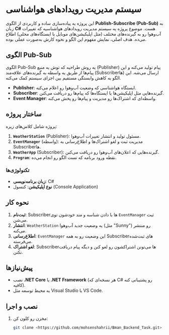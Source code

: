 # سیستم مدیریت رویدادهای هواشناسی

این پروژه یه پیاده‌سازی ساده و کاربردی از الگوی **Publish-Subscribe (Pub-Sub)** به زبان **C#** هست. موضوع پروژه یه سیستم مدیریت رویدادهای هواشناسیه که تغییرات آب‌وهوا رو به گیرنده‌های مختلف (مثل اپلیکیشن‌های موبایل یا ایستگاه‌های محلی) اطلاع می‌ده. هدف اصلی، نمایش مفهوم این الگو و نحوه کارش به‌صورت عملی بوده.

## الگوی Pub-Sub
الگوی Pub-Sub یه روش طراحیه که توش یه منبع (Publisher) پیام تولید می‌کنه و این پیام‌ها از طریق یه واسطه به گیرنده‌های علاقه‌مند (Subscriberها) ارسال می‌شه. این الگو به کاهش وابستگی مستقیم بین اجزای سیستم کمک می‌کنه.

- **Publisher**: ایستگاه هواشناسی که وضعیت آب‌وهوا رو اعلام می‌کنه.
- **Subscriber**: گیرنده‌هایی مثل اپلیکیشن‌ها یا ایستگاه‌ها که پیام‌ها رو دریافت می‌کنن.
- **Event Manager**: واسطه‌ای که اشتراک‌ها رو مدیریت و پیام‌ها رو پخش می‌کنه.

## ساختار پروژه
پروژه شامل کلاس‌های زیره:
1. **`WeatherStation`** (Publisher): مسئول تولید و انتشار تغییرات آب‌وهوا.
2. **`EventManager`** (واسطه): مدیریت ثبت و لغو اشتراک‌ها و اطلاع‌رسانی به Subscriberها.
3. **`WeatherApp`** (Subscriber): گیرنده‌هایی که اعلان‌های آب‌وهوا رو دریافت می‌کنن.
4. **`Program`**: نقطه ورود برنامه که تست الگو رو انجام می‌ده.

### تکنولوژی‌ها
- **زبان برنامه‌نویسی**: C#
- **نوع اپلیکیشن**: کنسول (Console Application)

## نحوه کار
1. **ثبت‌نام**: Subscriberها با دادن شناسه و متد خودشون توی `EventManager` ثبت می‌شن.
2. **انتشار**: `WeatherStation` یه وضعیت جدید آب‌وهوا (مثل "Sunny") رو منتشر می‌کنه.
3. **اطلاع‌رسانی**: `EventManager` این وضعیت رو به همه Subscriberهای ثبت‌شده می‌فرسته.
4. **لغو اشتراک**: Subscriberها می‌تونن اشتراکشون رو لغو کنن و دیگه پیام دریافت نکنن.

## پیش‌نیازها
- نصب **.NET Core** یا **.NET Framework** (هر نسخه‌ای که C# رو پشتیبانی کنه کافیه).
- یه محیط توسعه مثل Visual Studio یا VS Code.

## نصب و اجرا
1. مخزن رو کلون کن:
   ```bash
   git clone <https://github.com/mohsenshahrii/Bman_Backend_Task.git>
